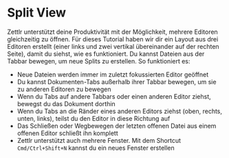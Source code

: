 # Split View

Zettlr unterstützt deine Produktivität mit der Möglichkeit, mehrere Editoren gleichzeitig zu öffnen. Für dieses Tutorial haben wir dir ein Layout aus drei Editoren erstellt (einer links und zwei vertikal übereinander auf der rechten Seite), damit du siehst, wie es funktioniert. Du kannst Dateien aus der Tabbar bewegen, um neue Splits zu erstellen. So funktioniert es:

* Neue Dateien werden immer im zuletzt fokussierten Editor geöffnet
* Du kannst Dokumenten-Tabs außerhalb ihrer Tabbar bewegen, um sie zu anderen Editoren zu bewegen
* Wenn du Tabs auf andere Tabbars oder einen anderen Editor ziehst, bewegst du das Dokument dorthin
* Wenn du Tabs an die Ränder eines anderen Editors ziehst (oben, rechts, unten, links), teilst du den Editor in diese Richtung auf
* Das Schließen oder Wegbewegen der letzten offenen Datei aus einem offenen Editor schließt ihn komplett
* Zettlr unterstützt auch mehrere Fenster. Mit dem Shortcut `Cmd/Ctrl+Shift+N` kannst du ein neues Fenster erstellen
